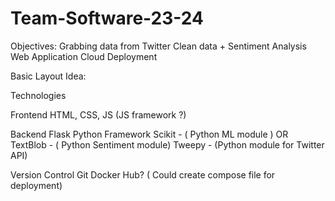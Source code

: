 # Team-Software-23-24

Objectives:
Grabbing data from Twitter
Clean data + Sentiment Analysis 
Web Application
Cloud Deployment

Basic Layout Idea:




Technologies

Frontend
HTML, CSS, JS
(JS framework ?)

Backend
Flask Python Framework
Scikit - ( Python ML module )
OR TextBlob - ( Python Sentiment module)
Tweepy - (Python module for Twitter API)

Version Control
Git 
Docker Hub? ( Could create compose file for deployment)
